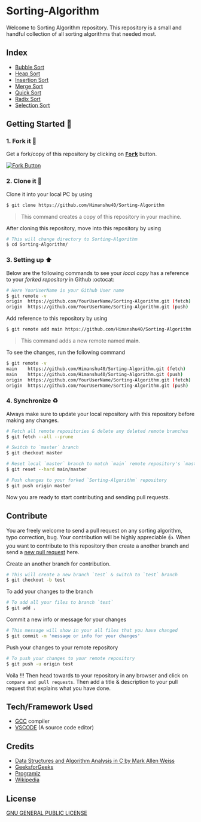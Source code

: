 # Sorting-Algorithm

Welcome to Sorting Algorithm repository. This repository is a small and handful collection of all sorting algorithms that needed most. 

## Index

+ [Bubble Sort](https://github.com/Himanshu40/Sorting-Algorithm/blob/master/Bubble_Sort/README.md)
+ [Heap Sort](https://github.com/Himanshu40/Sorting-Algorithm/tree/master/Heap_Sort)
+ [Insertion Sort](https://github.com/Himanshu40/Sorting-Algorithm/blob/master/Insertion_Sort/README.md)
+ [Merge Sort](https://github.com/Himanshu40/Sorting-Algorithm/blob/master/Merge_Sort/README.md)
+ [Quick Sort](https://github.com/Himanshu40/Sorting-Algorithm/tree/master/Quick_Sort)
+ [Radix Sort](https://github.com/Himanshu40/Sorting-Algorithm/tree/master/Radix_Sort)
+ [Selection Sort](https://github.com/Himanshu40/Sorting-Algorithm/blob/master/Selection_Sort/README.md)

## Getting Started :scroll:

### 1. Fork it :fork_and_knife:

Get a fork/copy of this repository by clicking on <a href="https://github.com/Himanshu40/Sorting-Algorithm/fork"><kbd><b>Fork</b></kbd></a> button.

[![Fork Button](https://help.github.com/assets/images/help/repository/fork_button.jpg)](https://github.com/Himanshu40/Sorting-Algorithm/fork)

### 2. Clone it :busts_in_silhouette:

Clone it into your local PC by using

```sh
$ git clone https://github.com/Himanshu40/Sorting-Algorithm
```

> This command creates a copy of this repository in your machine.

After cloning this repository, move into this repository by using

```sh
# This will change directory to Sorting-Algorithm
$ cd Sorting-Algorithm/
```

### 3. Setting up :arrow_up:

Below are the following commands to see your *local copy* has a reference to your *forked repository* in Github :octocat:

```sh
# Here YourUserName is your Github User name
$ git remote -v
origin	https://github.com/YourUserName/Sorting-Algorithm.git (fetch)
origin	https://github.com/YourUserName/Sorting-Algorithm.git (push)
```

Add reference to this repository by using

```sh
$ git remote add main https://github.com/Himanshu40/Sorting-Algorithm
```

> This command adds a new remote named **main**.

To see the changes, run the following command

```sh
$ git remote -v
main	https://github.com/Himanshu40/Sorting-Algorithm.git (fetch)
main	https://github.com/Himanshu40/Sorting-Algorithm.git (push)
origin  https://github.com/YourUserName/Sorting-Algorithm.git (fetch)
origin  https://github.com/YourUserName/Sorting-Algorithm.git (push)
```

### 4. Synchronize :recycle:

Always make sure to update your local repository with this repository before making any changes.

```sh
# Fetch all remote repositories & delete any deleted remote branches
$ git fetch --all --prune

# Switch to `master` branch
$ git checkout master

# Reset local `master` branch to match `main` remote repository's `master` branch
$ git reset --hard main/master

# Push changes to your forked `Sorting-Algorithm` repository
$ git push origin master
```

Now you are ready to start contributing and sending pull requests.

## Contribute

You are freely welcome to send a pull request on any sorting algorithm, typo correction, bug. Your contribution will be highly appreciable :thumbsup:. When you want to contribute to this repository then create a another branch and send a [new pull request](https://github.com/Himanshu40/Sorting-Algorithm/compare?expand=1) here.

Create an another branch for contribution.

```sh
# This will create a new branch `test` & switch to `test` branch
$ git checkout -b test
```

To add your changes to the branch

```sh
# To add all your files to branch `test`
$ git add .
```

Commit a new info or message for your changes

```sh
# This message will show in your all files that you have changed
$ git commit -m 'message or info for your changes'
```

Push your changes to your remote repository

```sh
# To push your changes to your remote repository
$ git push -u origin test
```

Voila !!! Then head towards to your repository in any browser and click on `compare and pull requests`. Then add a title & description to your pull request that explains what you have done.

## Tech/Framework Used
+ [GCC](https://gcc.gnu.org/) compiler
+ [VSCODE](https://code.visualstudio.com/) (A source code editor)

## Credits

+ [Data Structures and Algorithm Analysis in C by Mark Allen Weiss](https://www.amazon.in/Data-Structures-Algorithm-Analysis-2e/dp/8177583581)
+ [GeeksforGeeks](https://www.geeksforgeeks.org/)
+ [Programiz](https://www.programiz.com/)
+ [Wikipedia](https://en.wikipedia.org/wiki/Main_Page)

## License

[GNU GENERAL PUBLIC LICENSE](https://github.com/Himanshu40/Sorting-Algorithm/blob/master/LICENSE)
